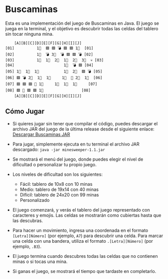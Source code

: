 # Buscaminas
Esta es una implementación del juego de Buscaminas en Java. El juego se juega en la terminal, y el objetivo es descubrir todas las celdas del tablero sin tocar ninguna mina.
```
    [A][B][C][D][E][F][G][H][I][J]
[01]          1⃣  🟩 🟩 💣 🟩 🟩 1⃣  [01]
[02]          1⃣  💣 3⃣  💣 🟩 🟩 💣 [02]
[03]          1⃣  1⃣  2⃣  1⃣  2⃣  3⃣  💀 [03]
[04]                      1⃣  💣 🟩 [04]
[05] 1⃣  1⃣  1⃣           1⃣  2⃣  🟩 💣 [05]
[06] 🟩 💣 2⃣  1⃣  1⃣     1⃣  🚩 2⃣  1⃣  [06]
[07] 🟩 🟩 🟩 🚩 1⃣     1⃣  1⃣  1⃣     [07]
[08] 🟩 🏴 🟩 🟩 1⃣                 [08]
    [A][B][C][D][E][F][G][H][I][J]
```

## Cómo Jugar
- Si quieres jugar sin tener que compilar el código, puedes descargar el archivo JAR del juego de la última release desde el siguiente enlace: [Descargar Buscaminas JAR](https://github.com/j04npou/Minesweeper/releases/tag/1.1)

- Para jugar, simplemente ejecuta en tu terminal el archivo JAR descargado:
`java -jar minesweeper-1.1.jar`

-  Se mostrará el menú del juego, donde puedes elegir el nivel de dificultad o personalizar tu propio juego.
    
-  Los niveles de dificultad son los siguientes:
    
    -   Fácil: tablero de 10x8 con 10 minas
    -   Medio: tablero de 19x14 con 40 minas
    -   Difícil: tablero de 24x20 con 99 minas
    -   Personalizado
    
-  El juego comenzará, y verás el tablero del juego representado con caracteres y emojis. Las celdas se mostrarán como cubiertas hasta que las descubras.
    
-  Para hacer un movimiento, ingresa una coordenada en el formato `[Letra][Número]` (por ejemplo, `A7`) para descubrir una celda. Para marcar una celda con una bandera, utiliza el formato `.[Letra][Número]` (por ejemplo, `.B3`).
    
- El juego termina cuando descubres todas las celdas que no contienen minas o si tocas una mina.
    
-  Si ganas el juego, se mostrará el tiempo que tardaste en completarlo.
